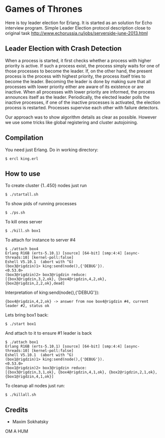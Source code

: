 Games of Thrones
================

Here is toy leader election for Erlang. It is started as
an solution for Echo interview program. Simple Leader Election
protocol description close to original task http://www.echorussia.ru/jobs/serverside-june-2013.html

Leader Election with Crash Detection
------------------------------------

When a process is started, it first checks whether a process with
higher priority is active. If such a process exist, the process
simply waits for one of those processes to become the leader.
If, on the other hand, the present process is the process with
highest priority, the process itself tries to become the leader.
Becoming the leader is done by making sure that all processes
with lower priority either are aware of its existence or are
inactive. When all processes with lower priority are informed,
the process announces itself as the leader. Periodically, the
elected leader polls the inactive processes, if one of the
inactive processes is activated, the election process is
restarted. Processes supervise each other with failure
detectors.

Our approach was to show algorithm details as clear as possible.
However we use some tricks like global registering and cluster autojoining.

Compilation
-----------

You need just Erlang. Do in working directory:

    $ ercl king.erl

How to use
----------

To create cluster {1..450} nodes just run

    $ ./startall.sh

To show pids of running processes

    $ ./ps.sh

To kill ones server

    $ ./kill.sh box1

To attach for instance to server #4

    $ ./attach box4
    Erlang R16B (erts-5.10.1) [source] [64-bit] [smp:4:4] [async-threads:10] [kernel-poll:false]
    Eshell V5.10.1  (abort with ^G)
    (box3@rigdzin)1> king:send(node(),{'DEBUG'}).
    <0.53.0>
    (box3@rigdzin)2> box3@rigdzin reduce:
    [{box3@rigdzin,3,2,ok}, {box4@rigdzin,4,2,ok}, {box2@rigdzin,2,2,ok},dead]

Interpretation of king:send(node(),{'DEBUG'}):

    {box4@rigdzin,4,2,ok} -> answer from noe box4@rigdzin #4, current leader #2, status ok

Lets bring box1 back:

    $ ./start box1

And attach to it to ensure #1 leader is back

    $ ./attach box1
    Erlang R16B (erts-5.10.1) [source] [64-bit] [smp:4:4] [async-threads:10] [kernel-poll:false]
    Eshell V5.10.1  (abort with ^G)
    (box1@rigdzin)1> king:send(node(),{'DEBUG'}).
    <0.53.0>
    (box1@rigdzin)2> box3@rigdzin reduce:
    [{box3@rigdzin,3,1,ok}, {box4@rigdzin,4,1,ok}, {box2@rigdzin,2,1,ok}, {box1@rigdzin,4,1,ok}]

To cleanup all nodes just run:

    $ ./killall.sh

Credits
-------

* Maxim Sokhatsky

OM A HUM
